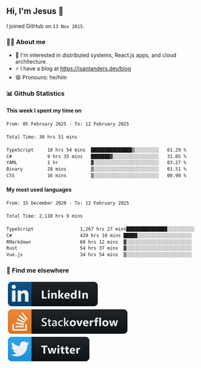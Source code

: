 ## Hi, I'm Jesus 👋

I joined GitHub on `13 Nov 2015`.

<!-- Talking about you -->

### 👨‍💻 About me

- 👦 I'm interested in distributed systems, React.js apps, and cloud architecture.
- ⚡️ I have a blog at <https://jsantanders.dev/blog>
- 😄 Pronouns: he/him

### 📊 Github Statistics

#### This week I spent my time on

<!--START_SECTION:weekly-->

```txt
From: 05 February 2025 - To: 12 February 2025

Total Time: 30 hrs 51 mins

TypeScript     18 hrs 54 mins  ███████████████▒░░░░░░░░░   61.29 %
C#             9 hrs 35 mins   ███████▓░░░░░░░░░░░░░░░░░   31.05 %
YAML           1 hr            ▓░░░░░░░░░░░░░░░░░░░░░░░░   03.27 %
Binary         28 mins         ▒░░░░░░░░░░░░░░░░░░░░░░░░   01.51 %
CSS            16 mins         ▒░░░░░░░░░░░░░░░░░░░░░░░░   00.90 %
```

<!--END_SECTION:weekly-->

#### My most used languages

<!--START_SECTION:alltime-->

```txt
From: 15 December 2020 - To: 12 February 2025

Total Time: 2,110 hrs 9 mins

TypeScript                 1,267 hrs 27 mins███████████████░░░░░░░░░░   60.06 %
C#                         429 hrs 10 mins █████░░░░░░░░░░░░░░░░░░░░   20.34 %
RMarkdown                  68 hrs 12 mins  ▓░░░░░░░░░░░░░░░░░░░░░░░░   03.23 %
Rust                       54 hrs 37 mins  ▓░░░░░░░░░░░░░░░░░░░░░░░░   02.59 %
Vue.js                     34 hrs 54 mins  ▒░░░░░░░░░░░░░░░░░░░░░░░░   01.65 %
```

<!--END_SECTION:alltime-->

### 📢 Find me elsewhere

<p>
  <a target="_blank" href="https://linkedin.com/in/jsantanders">
    <img src="https://github.com/jsantanders/jsantanders/blob/master/img/linkedin.svg" alt="LinkedIn" style="vertical-align:top; margin:4px">
  </a>
  
  <a target="_blank" href="https://stackoverflow.com/users/7318331/jesus-santander">
    <img src="https://github.com/jsantanders/jsantanders/blob/master/img/stackoverflow.svg" alt="StackOverflow" style="vertical-align:top; margin:4px">
  </a>
  
  <a target="_blank" href="http://twitter.com/jsantanders">
    <img src="https://github.com/jsantanders/jsantanders/blob/master/img/twitter.svg" alt="Twitter" style="vertical-align:top; margin:4px">
  </a>
</p>
